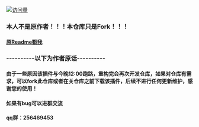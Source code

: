 [![访问量](https://count.getloli.com/get/@qianyu-plugin?theme=moebooru)](https://github.com/YuYue-Amatsuki/qianyu-plugin/)
### 本人不是原作者！！！本仓库只是Fork！！！
#### [原Readme戳我](readme_original.md)
### ----------以下为作者原话----------

#### 由于一些原因该插件与今晚12:00跑路，重构完会再次开发仓库，如果对仓库有需求，可以fork此仓库或者在关仓库之前下载该插件，后续不进行任何更新维护，感谢您的使用！ 
#### 如果有bug可以进群交流
#### qq群：256469453
